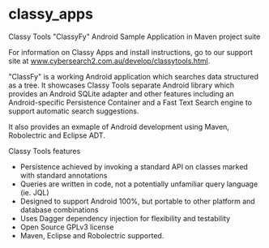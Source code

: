 classy_apps
===========

Classy Tools "ClassyFy" Android Sample Application in Maven project suite

For information on Classy Apps and install instructions, go to our support site at www.cybersearch2.com.au/develop/classytools.html.


"ClassFy" is a working Android application which searches data structured as a tree.
It showcases Classy Tools separate Android library which provides an Android SQLite adapter 
and other features including an Android-specific Persistence Container 
and a Fast Text Search engine to support automatic search suggestions.

It also provides an exmaple of Android development using Maven, Robolectric and Eclipse ADT.  

Classy Tools features

 *   Persistence achieved by invoking a standard API on classes marked with standard annotations
 *   Queries are written in code, not a potentially unfamiliar query language (ie. JQL)
 *   Designed to support Android 100%, but portable to other platform and database combinations
 *   Uses Dagger dependency injection for flexibility and testability
 *   Open Source GPLv3 license
 *   Maven, Eclipse and Robolectric supported.
 


